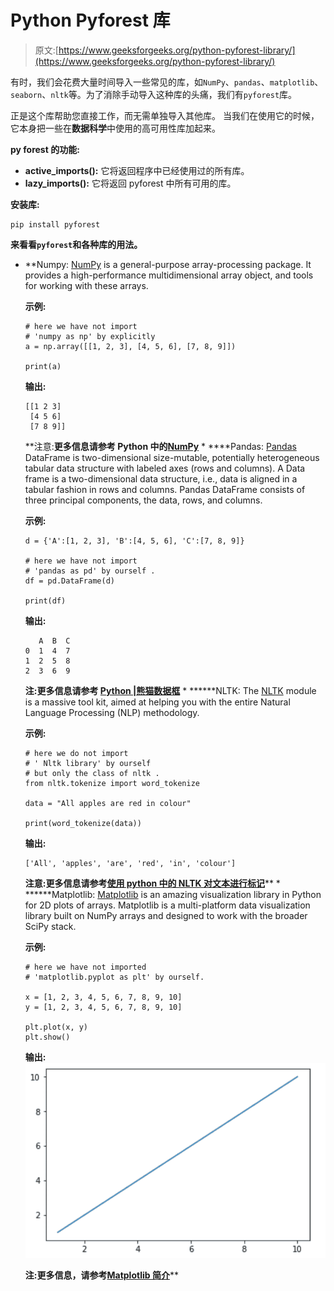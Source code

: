 # Python Pyforest 库

> 原文:[https://www.geeksforgeeks.org/python-pyforest-library/](https://www.geeksforgeeks.org/python-pyforest-library/)

有时，我们会花费大量时间导入一些常见的库，如`NumPy`、`pandas`、`matplotlib`、`seaborn`、`nltk`等。为了消除手动导入这种库的头痛，我们有`pyforest`库。

正是这个库帮助您直接工作，而无需单独导入其他库。
当我们在使用它的时候，它本身把一些在**数据科学**中使用的高可用性库加起来。

**py forest 的功能:**

*   **active_imports():** 它将返回程序中已经使用过的所有库。
*   **lazy_imports():** 它将返回 pyforest 中所有可用的库。

**安装库:**

```
pip install pyforest
```

**来看看`pyforest`和各种库的用法。**

*   **Numpy: [NumPy](https://www.geeksforgeeks.org/numpy-in-python-set-1-introduction/) is a general-purpose array-processing package. It provides a high-performance multidimensional array object, and tools for working with these arrays.

    **示例:**

    ```
    # here we have not import  
    # 'numpy as np' by explicitly 
    a = np.array([[1, 2, 3], [4, 5, 6], [7, 8, 9]]) 

    print(a)
    ```

    **输出:**

    ```
    [[1 2 3]
     [4 5 6]
     [7 8 9]]

    ```

    **注意:**更多信息请参考 Python 中的[NumPy](https://www.geeksforgeeks.org/numpy-in-python-set-1-introduction/)** *   ****Pandas: [Pandas](https://www.geeksforgeeks.org/python-pandas-dataframe/) DataFrame is two-dimensional size-mutable, potentially heterogeneous tabular data structure with labeled axes (rows and columns). A Data frame is a two-dimensional data structure, i.e., data is aligned in a tabular fashion in rows and columns. Pandas DataFrame consists of three principal components, the data, rows, and columns.

    **示例:**

    ```
    d = {'A':[1, 2, 3], 'B':[4, 5, 6], 'C':[7, 8, 9]}

    # here we have not import
    # 'pandas as pd' by ourself .
    df = pd.DataFrame(d)  

    print(df)
    ```

    **输出:**

    ```
       A  B  C
    0  1  4  7
    1  2  5  8
    2  3  6  9

    ```

    **注:**更多信息请参考 [Python |熊猫数据框](https://www.geeksforgeeks.org/python-pandas-dataframe/)**** *   ******NLTK: The [NLTK](https://www.geeksforgeeks.org/tokenize-text-using-nltk-python/) module is a massive tool kit, aimed at helping you with the entire Natural Language Processing (NLP) methodology.

    **示例:**

    ```
    # here we do not import
    # ' Nltk library' by ourself
    # but only the class of nltk .
    from nltk.tokenize import word_tokenize

    data = "All apples are red in colour"

    print(word_tokenize(data))
    ```

    **输出:**

    ```
    ['All', 'apples', 'are', 'red', 'in', 'colour']
    ```

    **注意:**更多信息请参考[使用 python 中的 NLTK 对文本进行标记](https://www.geeksforgeeks.org/tokenize-text-using-nltk-python/)****** *   ******Matplotlib: [Matplotlib](https://www.geeksforgeeks.org/python-introduction-matplotlib/) is an amazing visualization library in Python for 2D plots of arrays. Matplotlib is a multi-platform data visualization library built on NumPy arrays and designed to work with the broader SciPy stack.

    **示例:**

    ```
    # here we have not imported 
    # 'matplotlib.pyplot as plt' by ourself.

    x = [1, 2, 3, 4, 5, 6, 7, 8, 9, 10]
    y = [1, 2, 3, 4, 5, 6, 7, 8, 9, 10] 

    plt.plot(x, y)  
    plt.show()
    ```

    **输出:**
    ![](img/5b0adad4cf5dd49bc16b960b7ff91fba.png)

    **注:**更多信息，请参考[Matplotlib 简介](https://www.geeksforgeeks.org/python-introduction-matplotlib/)******